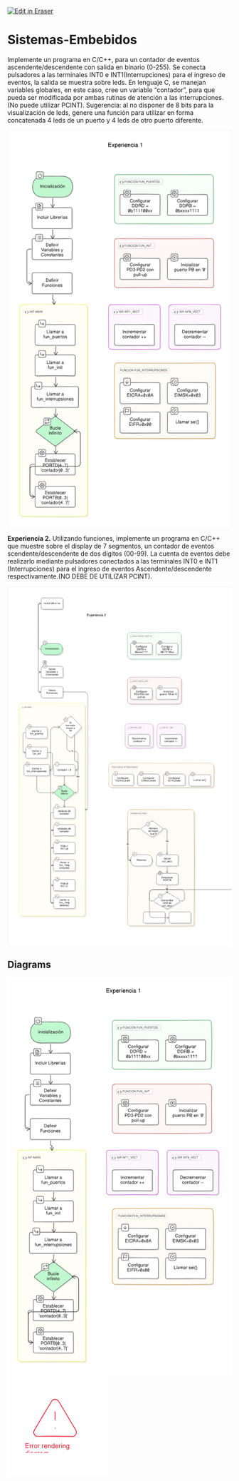 <p><a target="_blank" href="https://app.eraser.io/workspace/QlxLAux3Pl9Zj0wOSUii" id="edit-in-eraser-github-link"><img alt="Edit in Eraser" src="https://firebasestorage.googleapis.com/v0/b/second-petal-295822.appspot.com/o/images%2Fgithub%2FOpen%20in%20Eraser.svg?alt=media&amp;token=968381c8-a7e7-472a-8ed6-4a6626da5501"></a></p>

# Sistemas-Embebidos
Implemente un programa en C/C++, para un contador de eventos ascendente/descendente
con salida en binario (0-255). Se conecta pulsadores a las terminales INT0 e INT1(Interrupciones) para el ingreso de eventos, la salida se muestra sobre leds. En lenguaje C, se manejan variables globales, en este caso, cree un variable “contador”, para que pueda ser modificada por ambas rutinas de atención a las interrupciones. (No puede utilizar PCINT). Sugerencia: al no disponer de 8 bits para la visualización de leds, genere una función para utilizar en forma concatenada 4 leds de un puerto y 4 leds de otro puerto diferente.

![Figure 1](/.eraser/QlxLAux3Pl9Zj0wOSUii___JiqI1WlLxvdwUlngdE5QiWLYSME2___---figure---5vxc1cuTIxw6elt2dirXP---figure---f7lDt7BMkchUiD5NOdDCMw.png "Figure 1")

**Experiencia 2.**
Utilizando funciones, implemente un programa en C/C++ que muestre sobre el display de 7 segmentos, un contador de eventos scendente/descendente de dos dígitos (00-99). La cuenta de eventos debe realizarlo mediante pulsadores conectados a las terminales INT0 e
INT1 (Interrupciones) para el ingreso de eventos Ascendente/descendente respectivamente.(NO DEBE DE UTILIZAR PCINT).

![Figure 2](/.eraser/QlxLAux3Pl9Zj0wOSUii___JiqI1WlLxvdwUlngdE5QiWLYSME2___---figure---zCdA_y06EQpIW_HHHKNWQ---figure---cgFy6GG6HLuxt6fW5eXnFw.png "Figure 2")




<!-- eraser-additional-content -->
## Diagrams
<!-- eraser-additional-files -->
<a href="/README-Experiencia 1-1.eraserdiagram" data-element-id="oCuSwr7lthEmh09j_tm4z"><img src="/.eraser/QlxLAux3Pl9Zj0wOSUii___JiqI1WlLxvdwUlngdE5QiWLYSME2___---diagram----60163a3e1907ac4c1300b239b93c71c9-Experiencia-1.png" alt="" data-element-id="oCuSwr7lthEmh09j_tm4z" /></a>
<a href="/README-Experiencia 2-2.eraserdiagram" data-element-id="SLocjNwXgw9v9i-7wuPHU"><img src="/.eraser/QlxLAux3Pl9Zj0wOSUii___JiqI1WlLxvdwUlngdE5QiWLYSME2___---diagram----2e6d5974bc09ca86605f0d22c56fe666-Experiencia-2.png" alt="" data-element-id="SLocjNwXgw9v9i-7wuPHU" /></a>
<!-- end-eraser-additional-files -->
<!-- end-eraser-additional-content -->
<!--- Eraser file: https://app.eraser.io/workspace/QlxLAux3Pl9Zj0wOSUii --->